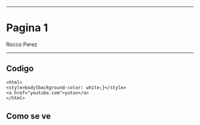 
---

# Pagina 1

Rocco Perez

---

## Codigo

```
<html>
<style>body{background-color: white;}</style>
<a href="youtube.com">yutun</a>
</html>
```

## Como se ve

